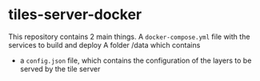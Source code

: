 # tiles-server-docker
This repository contains 2 main things.
A `docker-compose.yml` file with the services to build and deploy
A folder /data which contains
- a `config.json` file, which contains the configuration of the layers to be served by the tile server